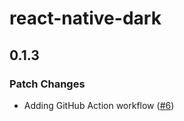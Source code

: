 # react-native-dark

## 0.1.3

### Patch Changes

- Adding GitHub Action workflow ([#6](https://github.com/FormidableLabs/react-native-dark/pull/6))

